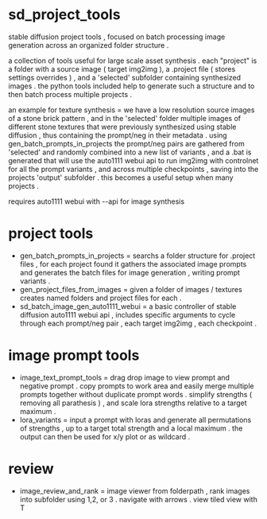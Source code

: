 # sd_project_tools
stable diffusion project tools , focused on batch processing image generation across an organized folder structure . 

a collection of tools useful for large scale asset synthesis . each "project" is a folder with a source image ( target img2img ), a .project file ( stores settings overrides ) , and a 'selected' subfolder containing synthesized images . the python tools included help to generate such a structure and to then batch process multiple projects . 

an example for texture synthesis = we have a low resolution source images of a stone brick pattern , and in the 'selected' folder multiple images of different stone textures that were previously synthesized using stable diffusion , thus containing the prompt/neg in their metadata . using gen_batch_prompts_in_projects the prompt/neg pairs are gathered from 'selected' and randomly combined into a new list of variants , and a .bat is generated that will use the auto1111 webui api to run img2img with controlnet for all the prompt variants , and across multiple checkpoints , saving into the projects 'output' subfolder . this becomes a useful setup when many projects .

requires auto1111 webui with --api for image synthesis

# project tools
- gen_batch_prompts_in_projects = searchs a folder structure for .project files , for each project found it gathers the associated image prompts and generates the batch files for image generation , writing prompt variants . 
- gen_project_files_from_images = given a folder of images / textures creates named folders and project files for each . 
- sd_batch_image_gen_auto1111_webui = a basic controller of stable diffusion auto1111 webui api , includes specific arguments to cycle through each prompt/neg pair , each target img2img , each checkpoint . 

# image prompt tools
- image_text_prompt_tools = drag drop image to view prompt and negative prompt . copy prompts to work area and easily merge multiple prompts together without duplicate prompt words . simplify strengths ( removing all parathesis ) , and scale lora strengths relative to a target maximum . 
- lora_variants = input a prompt with loras and generate all permutations of strengths , up to a target total strength and a local maximum . the output can then be used for x/y plot or as wildcard . 

# review
- image_review_and_rank = image viewer from folderpath , rank images into subfolder using 1,2, or 3 . navigate with arrows . view tiled view with T 